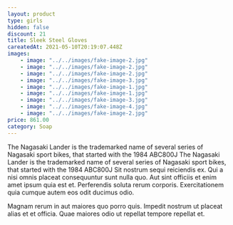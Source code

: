 ```yaml
---
layout: product
type: girls
hidden: false
discount: 21
title: Sleek Steel Gloves
careatedAt: 2021-05-10T20:19:07.448Z
images:
    - image: "../../images/fake-image-2.jpg"
    - image: "../../images/fake-image-2.jpg"
    - image: "../../images/fake-image-2.jpg"
    - image: "../../images/fake-image-3.jpg"
    - image: "../../images/fake-image-1.jpg"
    - image: "../../images/fake-image-1.jpg"
    - image: "../../images/fake-image-3.jpg"
    - image: "../../images/fake-image-4.jpg"
    - image: "../../images/fake-image-2.jpg"
price: 861.00
category: Soap
---
```

The Nagasaki Lander is the trademarked name of several series of Nagasaki sport bikes, that started with the 1984 ABC800J
The Nagasaki Lander is the trademarked name of several series of Nagasaki sport bikes, that started with the 1984 ABC800J
Sit nostrum sequi reiciendis ex. Qui a nisi omnis placeat consequuntur sunt nulla quo. Aut sint officiis et enim amet ipsum quia est et. Perferendis soluta rerum corporis. Exercitationem quia cumque autem eos odit ducimus odio.
 Magnam rerum in aut maiores quo porro quis. Impedit nostrum ut placeat alias et et officia. Quae maiores odio ut repellat tempore repellat et.
